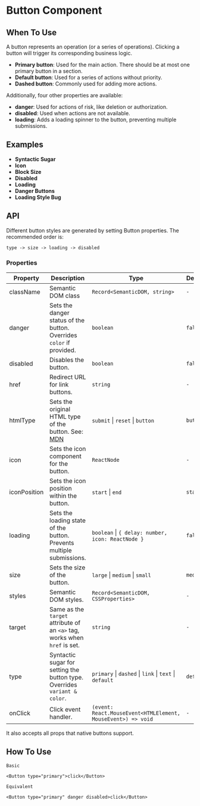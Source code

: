 # Button Component

## When To Use

A button represents an operation (or a series of operations). Clicking a button will trigger its corresponding business logic.

- **Primary button**: Used for the main action. There should be at most one primary button in a section.
- **Default button**: Used for a series of actions without priority.
- **Dashed button**: Commonly used for adding more actions.

Additionally, four other properties are available:

- **danger**: Used for actions of risk, like deletion or authorization.
- **disabled**: Used when actions are not available.
- **loading**: Adds a loading spinner to the button, preventing multiple submissions.

## Examples

- **Syntactic Sugar**
- **Icon**
- **Block Size**
- **Disabled**
- **Loading**
- **Danger Buttons**
- **Loading Style Bug**

## API

Different button styles are generated by setting Button properties. The recommended order is:

`type -> size -> loading -> disabled`

### Properties

| Property     | Description                                                                                                             | Type                                                         | Default   | Version      |
| ------------ | ----------------------------------------------------------------------------------------------------------------------- | ------------------------------------------------------------ | --------- | ------------ |
| className    | Semantic DOM class                                                                                                      | `Record<SemanticDOM, string>`                                | `-`       |              |
| danger       | Sets the danger status of the button. Overrides `color` if provided.                                                    | `boolean`                                                    | `false`   |              |
| disabled     | Disables the button.                                                                                                    | `boolean`                                                    | `false`   |              |
| href         | Redirect URL for link buttons.                                                                                          | `string`                                                     | `-`       |              |
| htmlType     | Sets the original HTML type of the button. See: [MDN](https://developer.mozilla.org/en-US/docs/Web/HTML/Element/button) | `submit` \| `reset` \| `button`                              | `button`  |              |
| icon         | Sets the icon component for the button.                                                                                 | `ReactNode`                                                  | `-`       |              |
| iconPosition | Sets the icon position within the button.                                                                               | `start` \| `end`                                             | `start`   |              |
| loading      | Sets the loading state of the button. Prevents multiple submissions.                                                    | `boolean` \| `{ delay: number, icon: ReactNode }`            | `false`   | icon: 5.23.0 |
| size         | Sets the size of the button.                                                                                            | `large` \| `medium` \| `small`                               | `medium`  |              |
| styles       | Semantic DOM styles.                                                                                                    | `Record<SemanticDOM, CSSProperties>`                         | `-`       |              |
| target       | Same as the `target` attribute of an `<a>` tag, works when `href` is set.                                               | `string`                                                     | `-`       |              |
| type         | Syntactic sugar for setting the button type. Overrides `variant & color`.                                               | `primary` \| `dashed` \| `link` \| `text` \| `default`       | `default` |              |
| onClick      | Click event handler.                                                                                                    | `(event: React.MouseEvent<HTMLElement, MouseEvent>) => void` | `-`       |              |

It also accepts all props that native buttons support.

## How To Use

`Basic`

```
<Button type="primary">click</Button>
```

`Equivalent`

```
<Button type="primary" danger disabled>click</Button>
```
